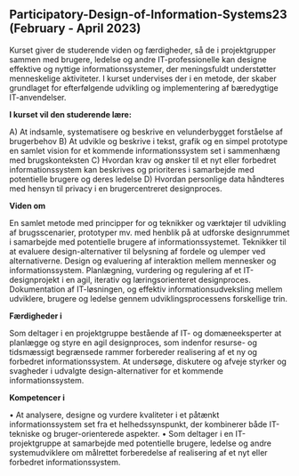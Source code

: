 ## Participatory-Design-of-Information-Systems23 (February - April 2023)

Kurset giver de studerende viden og færdigheder, så de i projektgrupper sammen med brugere, ledelse og andre IT-professionelle kan designe effektive og nyttige informationssystemer, der meningsfuldt understøtter menneskelige aktiviteter. I kurset undervises der i en metode, der skaber grundlaget for efterfølgende udvikling og implementering af bæredygtige IT-anvendelser.
 
**I kurset vil den studerende lære:**

A) At indsamle, systematisere og beskrive en velunderbygget forståelse af brugerbehov
B) At udvikle og beskrive i tekst, grafik og en simpel prototype en samlet vision for et kommende informationssystem set i sammenhæng med brugskonteksten
C) Hvordan krav og ønsker til et nyt eller forbedret informationssystem kan beskrives og prioriteres i samarbejde med potentielle brugere og deres ledelse
D) Hvordan personlige data håndteres med hensyn til privacy i en brugercentreret designproces.

**Viden om**

En samlet metode med principper for og teknikker og værktøjer til udvikling af brugsscenarier, prototyper mv. med henblik på at udforske designrummet i samarbejde med potentielle brugere af informationssystemet.
Teknikker til at evaluere design-alternativer til belysning af fordele og ulemper ved alternativerne.
Design og evaluering af interaktion mellem mennesker og informationssystem.
Planlægning, vurdering og regulering af et IT-designprojekt i en agil, iterativ og læringsorienteret designproces.
Dokumentation af IT-løsningen, og effektiv informationsudveksling mellem udviklere, brugere og ledelse gennem udviklingsprocessens forskellige trin.
 
**Færdigheder i**

Som deltager i en projektgruppe bestående af IT- og domæneeksperter at planlægge og styre en agil designproces, som indenfor resurse- og tidsmæssigt begrænsede rammer forbereder realisering af et ny og forbedret informationssystem.
At undersøge, diskutere og afveje styrker og svagheder i udvalgte design-alternativer for et kommende informationssystem.
 
**Kompetencer i**

•    At analysere, designe og vurdere kvaliteter i et påtænkt informationssystem set fra et helhedssynspunkt, der kombinerer både IT-tekniske og bruger-orienterede aspekter.
•    Som deltager i en IT-projektgruppe at samarbejde med potentielle brugere, ledelse og andre systemudviklere om målrettet forberedelse af realisering af et nyt eller forbedret informationssystem.